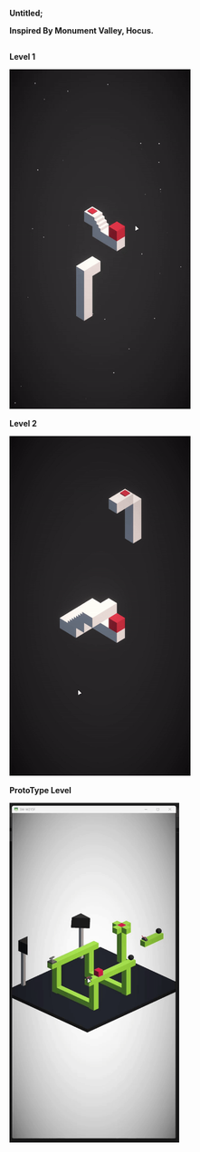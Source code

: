 **Untitled;**

**Inspired By Monument Valley, Hocus.**

##

**Level 1**

<img src= "Images/ezgif-5-437a95a28a.gif" width=320 height =600>

**Level 2**

<img src= "Images/ezgif-5-0cf5b8aaa2.gif" width=320 height =600>

**ProtoType Level**

<img src= "Images/PrototypeGameplay.gif" width=300 height =600>
